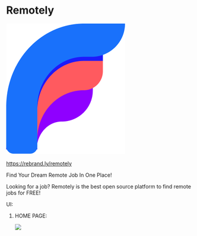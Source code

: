 # Remotely

![logo](https://raw.githubusercontent.com/AlexanPetrov/Remotely/main/public/favicon.ico)

https://rebrand.ly/remotely

Find Your Dream Remote Job In One Place!

Looking for a job? Remotely is the best open source platform to find remote jobs for FREE!

UI:
1) HOME PAGE:

    <img src="https://user-images.githubusercontent.com/57194926/168345136-2cefc833-ec82-4fb2-a71d-effc284aa15a.png" width="50%">
